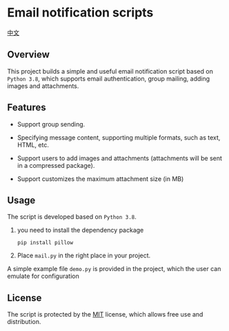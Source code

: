 # Email notification scripts

[中文](./README-cn.md)

## Overview

This project builds a simple and useful email notification script based on `Python 3.8`, which supports email authentication, group mailing, adding images and attachments.

## Features

* Support group sending.

* Specifying message content, supporting multiple formats, such as text, HTML, etc.

* Support users to add images and attachments (attachments will be sent in a compressed package).

* Support customizes the maximum attachment size (in MB)

## Usage

The script is developed based on `Python 3.8`.

1. you need to install the dependency package

    ```git
    pip install pillow
    ```

2. Place ``mail.py`` in the right place in your project.

A simple example file ``demo.py`` is provided in the project, which the user can emulate for configuration

## License

The script is protected by the [MIT](./LICENSE) license, which allows free use and distribution.
